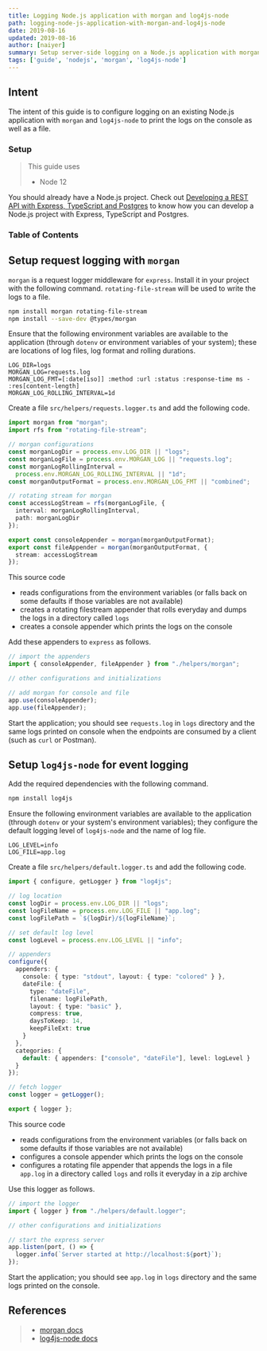 ```yaml
---
title: Logging Node.js application with morgan and log4js-node
path: logging-node-js-application-with-morgan-and-log4js-node
date: 2019-08-16
updated: 2019-08-16
author: [naiyer]
summary: Setup server-side logging on a Node.js application with morgan and log4js-node
tags: ['guide', 'nodejs', 'morgan', 'log4js-node']
---
```


## Intent

The intent of this guide is to configure logging on an existing Node.js application with `morgan` and `log4js-node` to print the logs on the console as well as a file.

### Setup

> This guide uses
> - Node 12

You should already have a Node.js project. Check out [Developing a REST API with Express, TypeScript and Postgres](/blog/2019/08/19/developing-a-rest-api-with-express-type-script-and-postgres) to know how you can develop a Node.js project with Express, TypeScript and Postgres.

### Table of Contents

## Setup request logging with `morgan`

`morgan` is a request logger middleware for `express`. Install it in your project with the following command. `rotating-file-stream` will be used to write the logs to a file.

```bash
npm install morgan rotating-file-stream
npm install --save-dev @types/morgan
```

Ensure that the following environment variables are available to the application (through `dotenv` or environment variables of your system); these are locations of log files, log format and rolling durations.

```properties
LOG_DIR=logs
MORGAN_LOG=requests.log
MORGAN_LOG_FMT=[:date[iso]] :method :url :status :response-time ms - :res[content-length]
MORGAN_LOG_ROLLING_INTERVAL=1d
```

Create a file `src/helpers/requests.logger.ts` and add the following code.

```typescript
import morgan from "morgan";
import rfs from "rotating-file-stream";

// morgan configurations
const morganLogDir = process.env.LOG_DIR || "logs";
const morganLogFile = process.env.MORGAN_LOG || "requests.log";
const morganLogRollingInterval =
  process.env.MORGAN_LOG_ROLLING_INTERVAL || "1d";
const morganOutputFormat = process.env.MORGAN_LOG_FMT || "combined";

// rotating stream for morgan
const accessLogStream = rfs(morganLogFile, {
  interval: morganLogRollingInterval,
  path: morganLogDir
});

export const consoleAppender = morgan(morganOutputFormat);
export const fileAppender = morgan(morganOutputFormat, {
  stream: accessLogStream
});
```

This source code
- reads configurations from the environment variables (or falls back on some defaults if those variables are not available)
- creates a rotating filestream appender that rolls everyday and dumps the logs in a directory called `logs`
- creates a console appender which prints the logs on the console

Add these appenders to `express` as follows.

```typescript
// import the appenders
import { consoleAppender, fileAppender } from "./helpers/morgan";

// other configurations and initializations

// add morgan for console and file
app.use(consoleAppender);
app.use(fileAppender);
```

Start the application; you should see `requests.log` in `logs` directory and the same logs printed on console when the endpoints are consumed by a client (such as `curl` or Postman).

## Setup `log4js-node` for event logging

Add the required dependencies with the following command.

```bash
npm install log4js
```

Ensure the following environment variables are available to the application (through `dotenv` or your system's environment variables); they configure the default logging level of `log4js-node` and the name of log file.

```properties
LOG_LEVEL=info
LOG_FILE=app.log
```

Create a file `src/helpers/default.logger.ts` and add the following code.

```typescript
import { configure, getLogger } from "log4js";

// log location
const logDir = process.env.LOG_DIR || "logs";
const logFileName = process.env.LOG_FILE || "app.log";
const logFilePath = `${logDir}/${logFileName}`;

// set default log level
const logLevel = process.env.LOG_LEVEL || "info";

// appenders
configure({
  appenders: {
    console: { type: "stdout", layout: { type: "colored" } },
    dateFile: {
      type: "dateFile",
      filename: logFilePath,
      layout: { type: "basic" },
      compress: true,
      daysToKeep: 14,
      keepFileExt: true
    }
  },
  categories: {
    default: { appenders: ["console", "dateFile"], level: logLevel }
  }
});

// fetch logger
const logger = getLogger();

export { logger };
```

This source code
- reads configurations from the environment variables (or falls back on some defaults if those variables are not available)
- configures a console appender which prints the logs on the console
- configures a rotating file appender that appends the logs in a file `app.log` in a directory called `logs` and rolls it everyday in a zip archive

Use this logger as follows.

```typescript
// import the logger
import { logger } from "./helpers/default.logger";

// other configurations and initializations 

// start the express server
app.listen(port, () => {
  logger.info(`Server started at http://localhost:${port}`);
});
```

Start the application; you should see `app.log` in `logs` directory and the same logs printed on the console.

## References

> - [morgan docs](https://github.com/expressjs/morgan#readme)
> - [log4js-node docs](https://log4js-node.github.io/log4js-node/index.html)